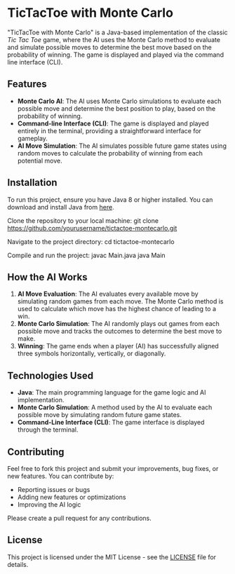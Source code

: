 # TicTacToe with Monte Carlo

"TicTacToe with Monte Carlo" is a Java-based implementation of the classic *Tic Tac Toe* game, where the AI uses the Monte Carlo method to evaluate and simulate possible moves to determine the best move based on the probability of winning. The game is displayed and played via the command line interface (CLI).

## Features

- **Monte Carlo AI**: The AI uses Monte Carlo simulations to evaluate each possible move and determine the best position to play, based on the probability of winning.
- **Command-line Interface (CLI)**: The game is displayed and played entirely in the terminal, providing a straightforward interface for gameplay.
- **AI Move Simulation**: The AI simulates possible future game states using random moves to calculate the probability of winning from each potential move.
  
## Installation

To run this project, ensure you have Java 8 or higher installed. You can download and install Java from [here](https://www.oracle.com/java/technologies/javase-jdk11-downloads.html).

Clone the repository to your local machine:
git clone https://github.com/yourusername/tictactoe-montecarlo.git

Navigate to the project directory:
cd tictactoe-montecarlo

Compile and run the project:
javac Main.java java Main

## How the AI Works

1. **AI Move Evaluation**: The AI evaluates every available move by simulating random games from each move. The Monte Carlo method is used to calculate which move has the highest chance of leading to a win.
2. **Monte Carlo Simulation**: The AI randomly plays out games from each possible move and tracks the outcomes to determine the best move to make.
3. **Winning**: The game ends when a player (AI) has successfully aligned three symbols horizontally, vertically, or diagonally.

## Technologies Used

- **Java**: The main programming language for the game logic and AI implementation.
- **Monte Carlo Simulation**: A method used by the AI to evaluate each possible move by simulating random future game states.
- **Command-Line Interface (CLI)**: The game interface is displayed through the terminal.

## Contributing

Feel free to fork this project and submit your improvements, bug fixes, or new features. You can contribute by:

- Reporting issues or bugs
- Adding new features or optimizations
- Improving the AI logic

Please create a pull request for any contributions.

## License

This project is licensed under the MIT License - see the [LICENSE](LICENSE) file for details.